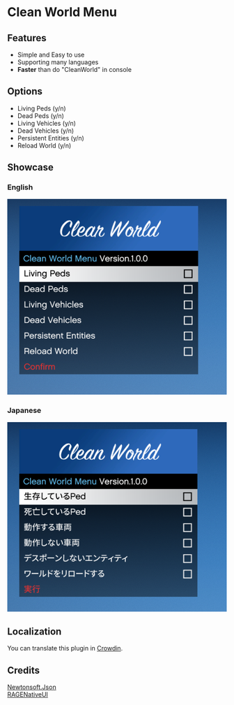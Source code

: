 # Clean World Menu
## Features
- Simple and Easy to use
- Supporting many languages
- **Faster** than do "CleanWorld" in console

## Options
- Living Peds (y/n)
- Dead Peds (y/n)
- Living Vehicles (y/n)
- Dead Vehicles (y/n)
- Persistent Entities (y/n)
- Reload World (y/n)

## Showcase
### English
![English](./Images/Screenshot_EN.png)
### Japanese
![Japanese](./Images/Screenshot_JP.png)

## Localization
You can translate this plugin in [Crowdin](https://crowdin.com/project/cleanworldmenu).

## Credits
[Newtonsoft.Json](https://www.newtonsoft.com/json)<br>
[RAGENativeUI](https://github.com/alexguirre/RAGENativeUI)<br>